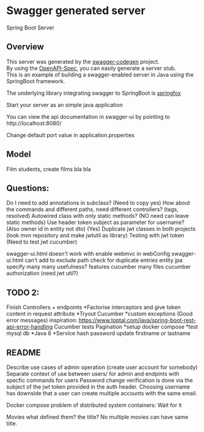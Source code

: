 # Swagger generated server

Spring Boot Server 


## Overview  
This server was generated by the [swagger-codegen](https://github.com/swagger-api/swagger-codegen) project.  
By using the [OpenAPI-Spec](https://github.com/swagger-api/swagger-core), you can easily generate a server stub.  
This is an example of building a swagger-enabled server in Java using the SpringBoot framework.  

The underlying library integrating swagger to SpringBoot is [springfox](https://github.com/springfox/springfox)  

Start your server as an simple java application  

You can view the api documentation in swagger-ui by pointing to  
http://localhost:8080/  

Change default port value in application.properties

## Model
Film students, create films bla bla

## Questions:
Do I need to add annotations in subclass? (Need to copy yes)
How about the commands and different paths, need different controllers? (tags, resolved)
Autowired class with only static methods? (NO need can leave static methods)
Use header token subject as parameter for username? (Also owner id in entity not dto) (Yes)
Duplicate jwt classes in both projects (look mvn repository and make jwtutil as library)
Testing with jwt token (Need to test jwt cucumber)

swagger-ui.html doesn't work with enable webmvc in webConfig
swagger-ui.html can't add to exclude path
check for duplicate entries
entity jpa specify many many usefulness?
features cucumber many files
cucumber authorization (need jwt util?)

## TODO 2:
Finish Controllers + endpoints
*Factorise interceptors and give token content in request attribute
*Tryout Cucumber
*custom exceptions (Good error messages) inspiration: https://www.toptal.com/java/spring-boot-rest-api-error-handling
Cucumber tests
Pagination
*setup docker compose
*test mysql db
*Java 8
*Service hash password
update firstname or lastname

## README
Describe use cases of admin operation (create user account for somebody)
Separate context of use between users/ for admin and endpints with specfic commands for users
Password change verification is done via the subject of the jwt token provided in the auth header.
Choosing username has downside that a user can create multiple accounts with the same email.

Docker compose problem of distributed system containers: Wait for it

Movies what defined them? the title? No multiple movies can have same title.